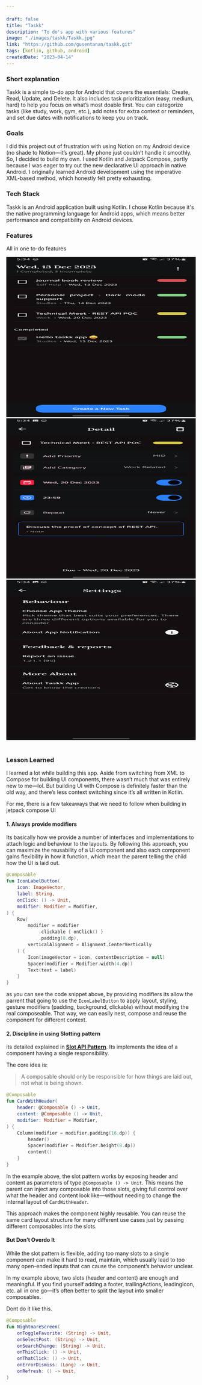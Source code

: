 ```yaml
---

draft: false
title: "Taskk"
description: "To do's app with various features"
image: "./images/taskk/Taskk.jpg"
link: "https://github.com/gusentanan/taskk.git"
tags: [kotlin, github, android]
createdDate: "2023-04-14"
---
```


### Short explanation

Taskk is a simple to-do app for Android that covers the essentials: Create, Read, Update, and Delete. It also includes task prioritization (easy, medium, hard) to help you focus on what’s most doable first. You can categorize tasks (like study, work, gym, etc.), add notes for extra context or reminders, and set due dates with notifications to keep you on track.

### Goals

I did this project out of frustration with using Notion on my Android device (no shade to Notion—it’s great). My phone just couldn’t handle it smoothly. So, I decided to build my own. I used Kotlin and Jetpack Compose, partly because I was eager to try out the new declarative UI approach in native Android. I originally learned Android development using the imperative XML-based method, which honestly felt pretty exhausting.

### Tech Stack

Taskk is an Android application built using Kotlin. I chose Kotlin because it's the native programming language for Android apps, which means better performance and compatibility on Android devices.

### Features

All in one to-do features

<div className="grid grid-cols-3 items-start gap-4">
  <img
    alt="project-image"
    loading="lazy"
    width="800"
    height="426"
    decoding="async"
    src="https://raw.githubusercontent.com/gusentanan/taskk/refs/heads/main/arts/Home.jpg"
  />
  <img
    alt="project-image"
    loading="lazy"
    width="800"
    height="426"
    decoding="async"
    src="https://raw.githubusercontent.com/gusentanan/taskk/main/arts/Detail.jpg"
  />
    <img
    alt="project-image"
    loading="lazy"
    width="800"
    height="426"
    decoding="async"
    src="https://raw.githubusercontent.com/gusentanan/taskk/main/arts/Setting.jpg"
  />
</div>

<br>

### Lesson Learned

I learned a lot while building this app. Aside from switching from XML to Compose for building UI components, there wasn’t much that was entirely new to me—lol. But building UI with Compose is definitely faster than the old way, and there’s less context switching since it’s all written in Kotlin.

For me, there is a few takeaways that we need to follow when building in jetpack compose UI

#### 1. Always provide modifiers
Its basically how we provide a number of interfaces and implementations to attach logic and behaviour to the layouts.
By following this approach, you can maximize the reusability of a UI component and also each component gains flexibility in how it function,
which mean the parent telling the child how the UI is laid out.

```kotlin
@Composable
fun IconLabelButton(
    icon: ImageVector,
    label: String,
    onClick: () -> Unit,
    modifier: Modifier = Modifier,
) {
    Row(
        modifier = modifier
            .clickable { onClick() }
            .padding(8.dp),
        verticalAlignment = Alignment.CenterVertically
    ) {
        Icon(imageVector = icon, contentDescription = null)
        Spacer(modifier = Modifier.width(4.dp))
        Text(text = label)
    }
}
```

as you can see the code snippet above, by providing modifiers its allow the parrent that going to use the 
`IconLabelButton` to apply layout, styling, gesture modifiers (padding, background, clickable) without modifying the real composeable.
That way, we can easily nest, compose and reuse the component for different context.

#### 2. Discipline in using Slotting pattern

its detailed explained in [**Slot API Pattern**](https://developer.android.com/jetpack/compose/layouts/material#content-slots). Its implements the idea of a component having a single responsibility.

The core idea is:
> A composable should only be responsible for how things are laid out, not what is being shown.

```kotlin
@Composable
fun CardWithHeader(
    header: @Composable () -> Unit,
    content: @Composable () -> Unit,
    modifier: Modifier = Modifier,
) {
    Column(modifier = modifier.padding(16.dp)) {
        header()
        Spacer(modifier = Modifier.height(8.dp))
        content()
    }
}

```

In the example above, the slot pattern works by exposing header and content as parameters of type `@Composable () -> Unit`. This means the parent can inject any composable into those slots, giving full control over what the header and content look like—without needing to change the internal layout of `CardWithHeader`.

This approach makes the component highly reusable. You can reuse the same card layout structure for many different use cases just by passing different composables into the slots.

#### But Don’t Overdo It

While the slot pattern is flexible, adding too many slots to a single component can make it hard to read, maintain, which usually lead to too many open-ended inputs that can cause the component’s behavior unclear.

In my example above, two slots (header and content) are enough and meaningful. 
If you find yourself adding a footer, trailingActions, leadingIcon, etc. all in one go—it’s often better to split the layout into smaller composables.

Dont do it like this.
```kotlin
@Composable
fun NightmareScreen(
    onToggleFavorite: (String) -> Unit,
    onSelectPost: (String) -> Unit, 
    onSearchChange: (String) -> Unit,  
    onThisClick: () -> Unit,  
    onThatClick: () -> Unit,  
    onErrorDismiss: (Long) -> Unit,  
    onRefresh: () -> Unit,  
)

```
